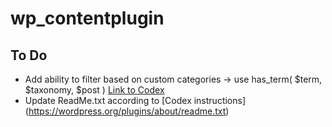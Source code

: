 # wp_contentplugin
## To Do
- Add ability to filter based on custom categories -> use has_term( $term, $taxonomy, $post ) [Link to Codex](https://codex.wordpress.org/Function_Reference/has_term)
- Update ReadMe.txt according to [Codex instructions] (https://wordpress.org/plugins/about/readme.txt)

